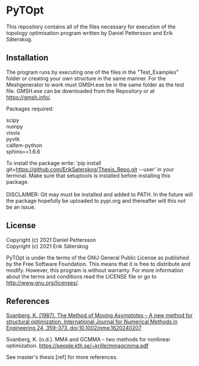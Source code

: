 # PyTOpt
This repository contains all of the files necessary for execution of the topology optimisation program written by Daniel Pettersson and Erik Säterskog.

## Installation
  The program runs by executing one of the files in the "Test_Examples" folder or creating your own structure in the same manner. For the Meshgenerator to work must GMSH.exe be in the same folder as the test file. GMSH.exe can be downloaded from the Repository or at https://gmsh.info/.

  Packages required:

  scipy\
  numpy\
  visvis\
  pyvtk\
  calfem-python\
  sphinx==1.6.6

  To install the package write: 'pip install git+https://github.com/ErikSaterskog/Thesis_Repo.git --user' in your terminal. Make sure that setuptools is installed before installing this package.\
 \
  DISCLAIMER: Git may must be installed and added to PATH. In the future will the package hopefully be uploaded to pypi.org and thereafter will this not be an issue.

## License
  Copyright (c) 2021 Daniel Pettersson\
  Copyright (c) 2021 Erik Säterskog
  
  PyTOpt is under the terms of the GNU General Public License as published by the Free Software Foundation. This means that it is free to distribute and modify. However, this    program is without warranty. For more information about the terms and conditions read the LICENSE file or go to <http://www.gnu.org/licenses/>.

  
## References

  [Svanberg, K. (1987). The Method of Moving Asymptotes – A new method for structural optimization. International Journal 
  for Numerical Methods in Engineering 24, 359-373. doi:10.1002/nme.1620240207](https://onlinelibrary.wiley.com/doi/abs/10.1002/nme.1620240207)

  Svanberg, K. (n.d.). MMA and GCMMA – two methods for nonlinear optimization. https://people.kth.se/~krille/mmagcmma.pdf 

  See master's thesis [ref] for more references.
